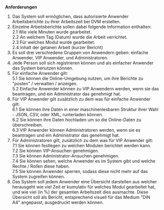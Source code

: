 **Anforderungen**  
1. Das System soll ermöglichen, dass autorisierte Anwender Arbeitsberichte zu ihrer Arbeitszeit bei DVM erstellen.
2. Einzelne Arbeitsberichte sollen dabei folgende Information enthalten: 	
  2.1 Wie viele Minuten wurde gearbeitet.  
  2.2 An welchem Tag (Datum) wurde die Arbeit verrichtet.  
  2.3 Für welches Modul wurde gearbeitet.  
  2.4 Inhalt der getanen Arbeit (kurzer Bericht)  
3. Es soll drei verschiedene Gruppen von Anwendern geben: einfache Anwender, VIP Anwender, und Administratoren.  
4. Jede Person soll sich registrieren können und als einfacher Anwender das System benutzen können.  
5. Für einfache Anwender gilt:  	
  5.1 Sie können die Online-Umgebung nutzen, um ihre Berichte zu "posten" / verwalten / anzeigen.  
  5.2 Einfache Anwender können zu VIP Anwendern werden, wenn sie das beantragen, und ein Administrator das genehmigt hat.  
6. Für VIP Anwender gilt zusätzlich zu dem was für einfache Anwender gilt:  
  6.1 Sie können ihre Daten in einer maschinenlesbaren Struktur ihrer Wahl - JSON, CSV, oder XML, runterladen können.  
  6.2 Sie können ihre Daten hochladen um so die Online-Daten zu überschreiben.  
  6.3 VIP Anwender können Administratoren werden, wenn sie es beantragen und ein Administrator das genehmigt hat.  
7. Für Administratoren gilt, zusätzlich zu dem was für VIP Anwender gilt:  
  7.1 Sie können festlegen zu welchen Modulen berichtet werden kann.  
  7.2 Sie können VIP-Ansuchen genehmigen.  
  7.3 Sie können Administrator-Ansuchen genehmigen.  
  7.4 Sie können sehen, welche Anwender es im System gibt und welche Rechte / Rollen diese haben.  
  7.5 Sie können Anwender sperren, sodass diese nicht mehr auf das System zugreifen können.  
8. Das System soll jedem Anwender eine Übersicht darstellen aus welcher herausgeht wie viel Zeit er kumulativ für welches Modul gearbeitet hat, und wie viel (in %) der gesamten Arbeitszeit dies ausmachte. Diese Übersicht soll als Bericht, entsprechend visuell für das Medium "DIN A4" angepasst, ausgedruckt werden können.  
